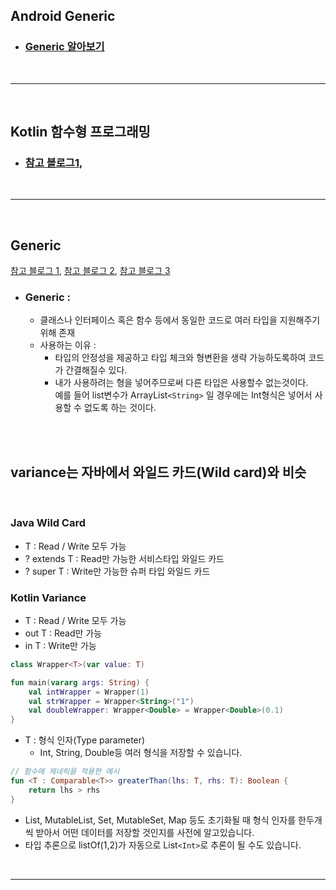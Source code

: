 ## Android Generic
* ### [Generic 알아보기](#generic)

<br>

----

<br>

## Kotlin 함수형 프로그래밍
* ### [참고 블로그1](https://medium.com/@sket8993/kotlin-%ED%95%A8%EC%88%98%ED%98%95-%ED%94%84%EB%A1%9C%EA%B7%B8%EB%9E%98%EB%B0%8D-%EC%B4%88%EA%B0%84%EB%8B%A8-%EC%9D%B4%ED%95%B4%ED%95%98%EA%B8%B0-4dbf36dfc9a7),

<br>

----

<br>

## Generic

[참고 블로그 1](https://medium.com/mj-studio/%EC%BD%94%ED%8B%80%EB%A6%B0-%EC%A0%9C%EB%84%A4%EB%A6%AD-in-out-3b809869610e), [참고 블로그 2](https://iosroid.tistory.com/70), [참고 블로그 3](https://mrgamza.tistory.com/419)

* ### Generic : 
    * 클래스나 인터페이스 혹은 함수 등에서 동일한 코드로 여러 타입을 지원해주기 위해 존재
    * 사용하는 이유 :
        * 타입의 안정성을 제공하고 타입 체크와 형변환을 생략 가능하도록하여 코드가 간결해질수 있다.
        * 내가 사용하려는 형을 넣어주므로써 다른 타입은 사용할수 없는것이다.
        <br>예를 들어 list변수가 ArrayList```<String>``` 일 경우에는 Int형식은 넣어서 사용할 수 없도록 하는 것이다.
<br>    
<br>

## variance는 자바에서 와일드 카드(Wild card)와 비슷
<br>

### Java Wild Card
* T : Read / Write 모두 가능
* ? extends T : Read만 가능한 서비스타입 와일드 카드
* ? super T : Write만 가능한 슈퍼 타입 와일드 카드

### Kotlin Variance
* T : Read / Write 모두 가능
* out T : Read만 가능
* in T : Write만 가능

```kotlin
class Wrapper<T>(var value: T)

fun main(vararg args: String) {
    val intWrapper = Wrapper(1)
    val strWrapper = Wrapper<String>("1")
    val doubleWrapper: Wrapper<Double> = Wrapper<Double>(0.1)
}
```
* T : 형식 인자(Type parameter)
    * Int, String, Double등 여러 형식을 저장할 수 있습니다.

```kotlin
// 함수에 제네릭을 적용한 예시
fun <T : Comparable<T>> greaterThan(lhs: T, rhs: T): Boolean {
    return lhs > rhs
}
```
* List, MutableList, Set, MutableSet, Map 등도 초기화될 때 형식 인자를 한두개씩 받아서 어떤 데이터를 저장할 것인지를 사전에 알고있습니다.
* 타입 추론으로 listOf(1,2)가 자동으로 List```<Int>```로 추론이 될 수도 있습니다.

<br>

---

<br>

